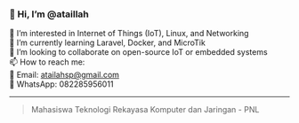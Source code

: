 ### 👋 Hi, I’m @ataillah

👀 I’m interested in Internet of Things (IoT), Linux, and Networking  
🌱 I’m currently learning Laravel, Docker, and MicroTik  
💞️ I’m looking to collaborate on open-source IoT or embedded systems  
📫 How to reach me:  
📧 Email: atailahsp@gmail.com  
📱 WhatsApp: 082285956011

---

> Mahasiswa Teknologi Rekayasa Komputer dan Jaringan - PNL
